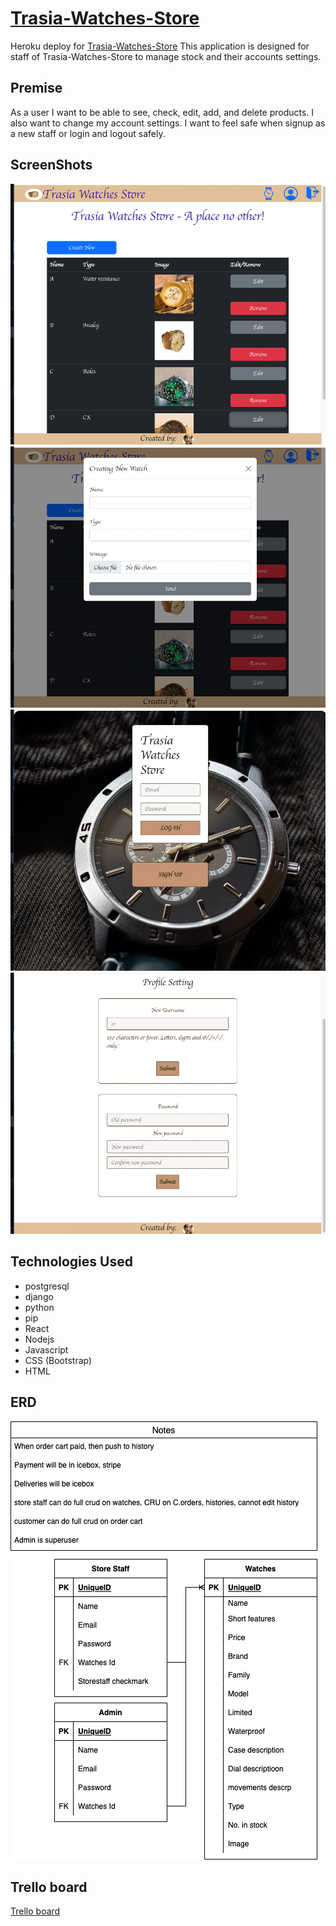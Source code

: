 # [Trasia-Watches-Store](https://twsfe.vercel.app/)
Heroku deploy for [Trasia-Watches-Store](https://trasia-watches-store.herokuapp.com/)
This application is designed for staff of Trasia-Watches-Store to manage stock and their accounts settings.

## Premise
As a user I want to be able to see, check, edit, add, and delete products. I also want to change my account settings. I want to feel safe when signup as a new staff or login and logout safely.

## ScreenShots
![Screenshot](./public/images/Staffhomepage.png)
![Screenshot](./public/images/newproductpage.png)
![Screenshot](./public/images/auth.png)
![Screenshot](./public/images/profilesetting.png)


## Technologies Used
* postgresql
* django
* python
* pip
* React
* Nodejs
* Javascript
* CSS (Bootstrap)
* HTML


## ERD
![ERD](./public/images/erd.png)
## Trello board
[Trello board](https://trello.com/b/MUu4lGji/trasia-watch-store)